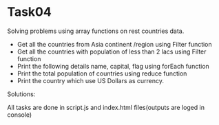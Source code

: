 # Task04

Solving problems using array functions on rest countries data. 
- Get all the countries from Asia continent /region using Filter function
- Get all the countries with population of less than 2 lacs using Filter function
- Print the following details name, capital, flag using forEach function 
- Print the total population of countries using reduce function 
- Print the country which use US Dollars as currency.

Solutions:

All tasks are done in script.js and index.html files(outputs are loged in console)
